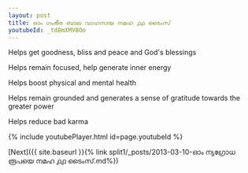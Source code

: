 ```yaml
---
layout: post
title: ഓം ഗംഭീര ബാല വാഹനായ നമഹ ൧൧ ടൈംസ്
youtubeId: _td8mXMV8Oo
---
```

 
 
Helps get goodness, bliss and peace and God's blessings
 
Helps remain focused, help generate inner energy 
 
Helps boost physical and mental health 
 
Helps remain grounded and generates a sense of gratitude towards the greater power 
 
Helps reduce bad karma
 
 
 
 


{% include youtubePlayer.html id=page.youtubeId %}
 
[Next]({{ site.baseurl }}{% link  split1/_posts/2013-03-10-ഓം ന്യഗ്രോധ രൂപയെ നമഹ ൧൧ ടൈംസ്.md%})
 
